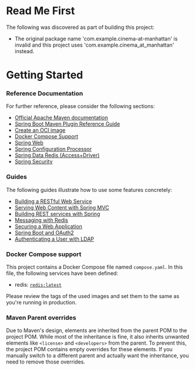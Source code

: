 # Read Me First
The following was discovered as part of building this project:

* The original package name 'com.example.cinema-at-manhattan' is invalid and this project uses 'com.example.cinema_at_manhattan' instead.

# Getting Started

### Reference Documentation
For further reference, please consider the following sections:

* [Official Apache Maven documentation](https://maven.apache.org/guides/index.html)
* [Spring Boot Maven Plugin Reference Guide](https://docs.spring.io/spring-boot/3.4.0-SNAPSHOT/maven-plugin)
* [Create an OCI image](https://docs.spring.io/spring-boot/3.4.0-SNAPSHOT/maven-plugin/build-image.html)
* [Docker Compose Support](https://docs.spring.io/spring-boot/docs/3.4.0-SNAPSHOT/reference/htmlsingle/index.html#features.docker-compose)
* [Spring Web](https://docs.spring.io/spring-boot/docs/3.4.0-SNAPSHOT/reference/htmlsingle/index.html#web)
* [Spring Configuration Processor](https://docs.spring.io/spring-boot/docs/3.4.0-SNAPSHOT/reference/htmlsingle/index.html#appendix.configuration-metadata.annotation-processor)
* [Spring Data Redis (Access+Driver)](https://docs.spring.io/spring-boot/docs/3.4.0-SNAPSHOT/reference/htmlsingle/index.html#data.nosql.redis)
* [Spring Security](https://docs.spring.io/spring-boot/docs/3.4.0-SNAPSHOT/reference/htmlsingle/index.html#web.security)

### Guides
The following guides illustrate how to use some features concretely:

* [Building a RESTful Web Service](https://spring.io/guides/gs/rest-service/)
* [Serving Web Content with Spring MVC](https://spring.io/guides/gs/serving-web-content/)
* [Building REST services with Spring](https://spring.io/guides/tutorials/rest/)
* [Messaging with Redis](https://spring.io/guides/gs/messaging-redis/)
* [Securing a Web Application](https://spring.io/guides/gs/securing-web/)
* [Spring Boot and OAuth2](https://spring.io/guides/tutorials/spring-boot-oauth2/)
* [Authenticating a User with LDAP](https://spring.io/guides/gs/authenticating-ldap/)

### Docker Compose support
This project contains a Docker Compose file named `compose.yaml`.
In this file, the following services have been defined:

* redis: [`redis:latest`](https://hub.docker.com/_/redis)

Please review the tags of the used images and set them to the same as you're running in production.

### Maven Parent overrides

Due to Maven's design, elements are inherited from the parent POM to the project POM.
While most of the inheritance is fine, it also inherits unwanted elements like `<license>` and `<developers>` from the parent.
To prevent this, the project POM contains empty overrides for these elements.
If you manually switch to a different parent and actually want the inheritance, you need to remove those overrides.

